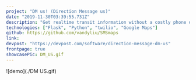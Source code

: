 ```yaml
---
project: "DM us! (Direction Message us)"
date: "2019-11-30T03:39:55.731Z"
description: "Get realtime transit information without a costly phone data or internet plan"
technologies: ["Flask", "Python", "twilio", "Google Maps"]
github: https://github.com/vandyliu/SMSmaps
link:
devpost: "https://devpost.com/software/direction-message-dm-us"
frontpage: true
showcasePic: DM_US.gif
---
```


![demo](./DM US.gif)